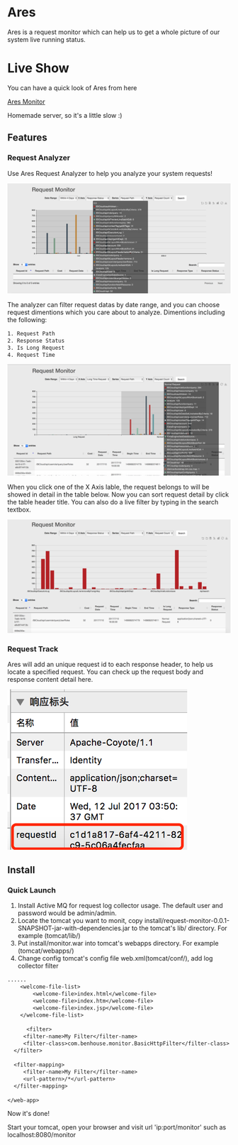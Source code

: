 # Ares

Ares is  a request monitor which can help us to get a whole picture of our system live running status.

# Live Show
You can have a quick look of Ares from here

[Ares Monitor](http://sugarclub.oss-cn-shanghai.aliyuncs.com/monitor.html)

Homemade server, so it's a little slow :)

## Features
### Request Analyzer
Use Ares Request Analyzer to help you analyze your system requests!

![Analyzer Area](/documents/images/ss1.png)

The analyzer can filter request datas by date range, and you can choose request dimentions which you care about to analyze.
Dimentions including the following:

```
1. Request Path
2. Response Status
3. Is Long Request
4. Request Time
```

![Analyzer Area](/documents/images/ss4.png)

When you click one of the X Axis lable, the request belongs to will be showed in detail in the table below.
Now you can sort request detail by click the table header title.
You can also do a live filter by typing in the search textbox.

![Analyzer Area](/documents/images/ss2.png)

### Request Track
Ares will add an unique request id to each response header, to help us locate a specified request.
You can check up the request body and response content detail here.

![Analyzer Area](/documents/images/ss3.png)

## Install
### Quick Launch
1. Install Active MQ for request log collector usage. The default user and password would be admin/admin.
2. Locate the tomcat you want to monit, copy install/request-monitor-0.0.1-SNAPSHOT-jar-with-dependencies.jar to the tomcat's lib/ directory. For example (tomcat/lib/)
3. Put install/monitor.war into tomcat's webapps directory. For example (tomcat/webapps/)
4. Change config tomcat's config file web.xml(tomcat/conf/), add log collector filter

```
......
    <welcome-file-list>
        <welcome-file>index.html</welcome-file>
        <welcome-file>index.htm</welcome-file>
        <welcome-file>index.jsp</welcome-file>
    </welcome-file-list>

      <filter>
     <filter-name>My Filter</filter-name>
     <filter-class>com.benhouse.monitor.BasicHttpFilter</filter-class>
  </filter>
  
  <filter-mapping>
     <filter-name>My Filter</filter-name>
     <url-pattern>/*</url-pattern>
  </filter-mapping>

</web-app>
```

Now it's done!

Start your tomcat, open your browser and visit url
'ip:port/monitor'
such as localhost:8080/monitor




